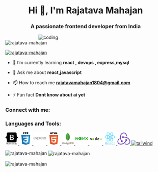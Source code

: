 <h1 align="center">Hi 👋, I'm Rajatava Mahajan</h1>
<h3 align="center">A passionate frontend developer from India</h3>
<img align='right' alt='coding' width='400' src='https://imgs.search.brave.com/BkI-o6MF27Ijn_F7WJXLf2YuKMNy3L97QpoI1X49fxc/rs:fit:860:0:0/g:ce/aHR0cHM6Ly9naWZk/Yi5jb20vaW1hZ2Vz/L2hpZ2gvYW5pbWUt/aXRhY2hpLXNoYXJp/bmdhbi1leWUtcmE1/YmplY2N3dWpiM3Jx/MS5naWY.gif'/>
<p align="left"> <img src="https://komarev.com/ghpvc/?username=rajatava-mahajan&label=Profile%20views&color=0e75b6&style=flat" alt="rajatava-mahajan" /> </p>

<p align="left"> <a href="https://github.com/ryo-ma/github-profile-trophy"><img src="https://github-profile-trophy.vercel.app/?username=rajatava-mahajan" alt="rajatava-mahajan" /></a> </p>

- 🌱 I’m currently learning **react , devops , express,mysql**

- 💬 Ask me about **react,javascript**

- 📫 How to reach me **rajatavamahajan1804@gmail.com**

- ⚡ Fun fact **Dont know about ai yet**

<h3 align="left">Connect with me:</h3>
<p align="left">
</p>

<h3 align="left">Languages and Tools:</h3>
<p align="left"> <a href="https://getbootstrap.com" target="_blank" rel="noreferrer"> <img src="https://raw.githubusercontent.com/devicons/devicon/master/icons/bootstrap/bootstrap-plain-wordmark.svg" alt="bootstrap" width="40" height="40"/> </a> <a href="https://www.w3schools.com/css/" target="_blank" rel="noreferrer"> <img src="https://raw.githubusercontent.com/devicons/devicon/master/icons/css3/css3-original-wordmark.svg" alt="css3" width="40" height="40"/> </a> <a href="https://expressjs.com" target="_blank" rel="noreferrer"> <img src="https://raw.githubusercontent.com/devicons/devicon/master/icons/express/express-original-wordmark.svg" alt="express" width="40" height="40"/> </a> <a href="https://www.w3.org/html/" target="_blank" rel="noreferrer"> <img src="https://raw.githubusercontent.com/devicons/devicon/master/icons/html5/html5-original-wordmark.svg" alt="html5" width="40" height="40"/> </a> <a href="https://www.mongodb.com/" target="_blank" rel="noreferrer"> <img src="https://raw.githubusercontent.com/devicons/devicon/master/icons/mongodb/mongodb-original-wordmark.svg" alt="mongodb" width="40" height="40"/> </a> <a href="https://www.nginx.com" target="_blank" rel="noreferrer"> <img src="https://raw.githubusercontent.com/devicons/devicon/master/icons/nginx/nginx-original.svg" alt="nginx" width="40" height="40"/> </a> <a href="https://nodejs.org" target="_blank" rel="noreferrer"> <img src="https://raw.githubusercontent.com/devicons/devicon/master/icons/nodejs/nodejs-original-wordmark.svg" alt="nodejs" width="40" height="40"/> </a> <a href="https://reactjs.org/" target="_blank" rel="noreferrer"> <img src="https://raw.githubusercontent.com/devicons/devicon/master/icons/react/react-original-wordmark.svg" alt="react" width="40" height="40"/> </a> <a href="https://redux.js.org" target="_blank" rel="noreferrer"> <img src="https://raw.githubusercontent.com/devicons/devicon/master/icons/redux/redux-original.svg" alt="redux" width="40" height="40"/> </a> <a href="https://tailwindcss.com/" target="_blank" rel="noreferrer"> <img src="https://www.vectorlogo.zone/logos/tailwindcss/tailwindcss-icon.svg" alt="tailwind" width="40" height="40"/> </a> </p>

<p><img align="left" src="https://github-readme-stats.vercel.app/api/top-langs?username=rajatava-mahajan&show_icons=true&locale=en&layout=compact" alt="rajatava-mahajan" /></p>

<p>&nbsp;<img align="center" src="https://github-readme-stats.vercel.app/api?username=rajatava-mahajan&show_icons=true&locale=en" alt="rajatava-mahajan" /></p>

<p><img align="center" src="https://github-readme-streak-stats.herokuapp.com/?user=rajatava-mahajan&" alt="rajatava-mahajan" /></p>
